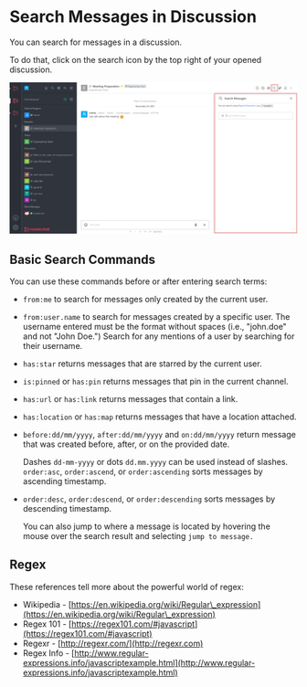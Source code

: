 # Search Messages in Discussion

You can search for messages in a discussion.&#x20;

To do that, click on the search icon by the top right of your opened discussion.

![](<../../../../../.gitbook/assets/image (661) (1) (1).png>)

## Basic Search Commands

You can use these commands before or after entering search terms:

* `from:me` to search for messages only created by the current user.
* `from:user.name` to search for messages created by a specific user. The username entered must be the format without spaces (i.e., "john.doe" and not "John Doe.") Search for any mentions of a user by searching for their username.
* `has:star` returns messages that are starred by the current user.
* `is:pinned` or `has:pin` returns messages that pin in the current channel.
* `has:url` or `has:link` returns messages that contain a link.
* `has:location` or `has:map` returns messages that have a location attached.
*   `before:dd/mm/yyyy`, `after:dd/mm/yyyy` and `on:dd/mm/yyyy` return message that was created before, after, or on the provided date.

    Dashes `dd-mm-yyyy` or dots `dd.mm.yyyy` can be used instead of slashes. `order:asc`, `order:ascend`, or `order:ascending` sorts messages by ascending timestamp.
*   `order:desc`, `order:descend`, or `order:descending` sorts messages by descending timestamp.

    You can also jump to where a message is located by hovering the mouse over the search result and selecting `jump to message.`

## Regex

These references tell more about the powerful world of regex:

* Wikipedia - [https://en.wikipedia.org/wiki/Regular\_expression](https://en.wikipedia.org/wiki/Regular\_expression)
* Regex 101 - [https://regex101.com/#javascript](https://regex101.com/#javascript)
* Regexr - [http://regexr.com/](http://regexr.com)
* Regex Info - [http://www.regular-expressions.info/javascriptexample.html](http://www.regular-expressions.info/javascriptexample.html)
